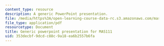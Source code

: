 ```yaml
---
content_type: resource
description: A generic PowerPoint presentation.
file: /media/https%3A/open-learning-course-data-rc.s3.amazonaws.com/mas-111-introduction-to-doing-research-in-media-arts-and-sciences-spring-2011/353decbf9dcdc88c9a18ea6b2557b6fa_MITMAS_111S11_mas111gnric.pdf
file_type: application/pdf
resourcetype: Document
title: Generic powerpoint presentation for MAS111
uid: 353decbf-9dcd-c88c-9a18-ea6b2557b6fa
---
```

